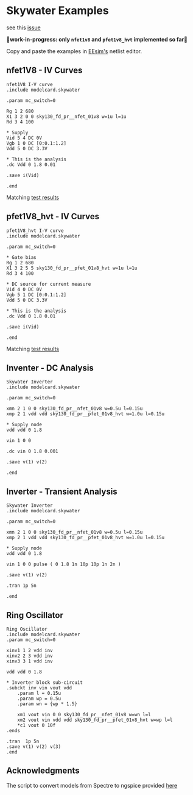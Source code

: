 # Skywater Examples

see this [issue](https://github.com/google/skywater-pdk/issues/301)

**🧨work-in-progress: only `nfet1v8` and `pfet1v8_hvt` implemented so far🧨**

Copy and paste the examples in [EEsim's](https://eesim.dev) netlist editor.

## nfet1V8 - IV Curves

```plaintext
nfet1V8 I-V curve
.include modelcard.skywater

.param mc_switch=0

Rg 1 2 680
X1 3 2 0 0 sky130_fd_pr__nfet_01v8 w=1u l=1u
Rd 3 4 100

* Supply
Vid 5 4 DC 0V
Vgb 1 0 DC [0:0.1:1.2]
Vdd 5 0 DC 3.3V

* This is the analysis
.dc Vdd 0 1.8 0.01

.save i(Vid)

.end
```

Matching [test results](https://cs.opensource.google/skywater-pdk/sky130_fd_pr/+/master:cells/nfet_01v8/tests/sky130_fd_pr__nfet_01v8_ids_v_vds.svg)

## pfet1V8_hvt - IV Curves

```plaintext
pfet1V8_hvt I-V curve
.include modelcard.skywater

.param mc_switch=0

* Gate bias
Rg 1 2 680
X1 3 2 5 5 sky130_fd_pr__pfet_01v8_hvt w=1u l=1u
Rd 3 4 100

* DC source for current measure
Vid 4 0 DC 0V
Vgb 5 1 DC [0:0.1:1.2]
Vdd 5 0 DC 3.3V

* This is the analysis
.dc Vdd 0 1.8 0.01

.save i(Vid)

.end
```

Matching [test results](https://cs.opensource.google/skywater-pdk/sky130_fd_pr/+/master:cells/pfet_01v8_hvt/tests/sky130_fd_pr__pfet_01v8_hvt_ids_v_vds.svg)

## Inventer - DC Analysis

```plaintext
Skywater Inverter
.include modelcard.skywater

.param mc_switch=0

xmn 2 1 0 0 sky130_fd_pr__nfet_01v8 w=0.5u l=0.15u
xmp 2 1 vdd vdd sky130_fd_pr__pfet_01v8_hvt w=1.0u l=0.15u

* Supply node
vdd vdd 0 1.8

vin 1 0 0

.dc vin 0 1.8 0.001

.save v(1) v(2)

.end
```

## Inverter - Transient Analysis

```plaintext
Skywater Inverter
.include modelcard.skywater

.param mc_switch=0

xmn 2 1 0 0 sky130_fd_pr__nfet_01v8 w=0.5u l=0.15u
xmp 2 1 vdd vdd sky130_fd_pr__pfet_01v8_hvt w=1.0u l=0.15u

* Supply node
vdd vdd 0 1.8

vin 1 0 0 pulse ( 0 1.8 1n 10p 10p 1n 2n )

.save v(1) v(2)

.tran 1p 5n

.end
```

## Ring Oscillator

```plaintext
Ring Oscillator
.include modelcard.skywater
.param mc_switch=0

xinv1 1 2 vdd inv
xinv2 2 3 vdd inv
xinv3 3 1 vdd inv

vdd vdd 0 1.8

* Inverter block sub-circuit
.subckt inv vin vout vdd
	.param l = 0.15u
	.param wp = 0.5u
	.param wn = {wp * 1.5}

	xm1 vout vin 0 0 sky130_fd_pr__nfet_01v8 w=wn l=l
	xm2 vout vin vdd vdd sky130_fd_pr__pfet_01v8_hvt w=wp l=l
	*c1 vout 0 10f
.ends

.tran  1p 5n
.save v(1) v(2) v(3)
.end
```

## Acknowledgments

The script to convert models from Spectre to ngspice provided [here](https://github.com/google/skywater-pdk/issues/309)
